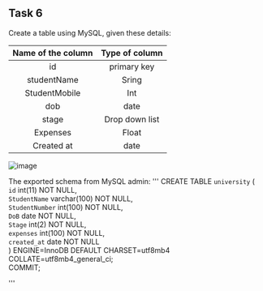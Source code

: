 ## Task 6
Create a table using MySQL, given these details:


| Name of the column        | Type of column|
| :-------------: | :-------------: |
| id |primary key |
| studentName | Sring |
| StudentMobile | Int |
| dob | date |
| stage | Drop down list |
| Expenses | Float |
| Created at | date |



![image](https://github.com/astral-fate/UN-Women-Back-End-Scholarship/assets/63984422/47c8e4ae-2c45-49ab-a080-b176461983d4)


The exported schema from MySQL admin:
'''
  CREATE TABLE `university` ( <br>
    `id` int(11) NOT NULL,  <br>
    `StudentName` varchar(100) NOT NULL,  <br>
    `StudentNumber` int(100) NOT NULL,  <br>
    `DoB` date NOT NULL,  <br>
    `Stage` int(2) NOT NULL,  <br>
    `expenses` int(100) NOT NULL,  <br>
    `created_at` date NOT NULL  <br>
  ) ENGINE=InnoDB DEFAULT CHARSET=utf8mb4 COLLATE=utf8mb4_general_ci;  <br>
  COMMIT; <br>

'''

